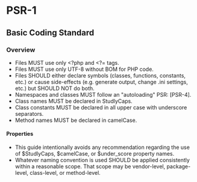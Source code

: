 # PSR-1
## Basic Coding Standard

### Overview

- Files MUST use only <?php and <?= tags.
- Files MUST use only UTF-8 without BOM for PHP code.
- Files SHOULD either declare symbols (classes, functions, constants, etc.) or cause side-effects (e.g. generate output, change .ini settings, etc.) but SHOULD NOT do both.
- Namespaces and classes MUST follow an "autoloading" PSR: [PSR-4].
- Class names MUST be declared in StudlyCaps.
- Class constants MUST be declared in all upper case with underscore separators.
- Method names MUST be declared in camelCase.

#### Properties
- This guide intentionally avoids any recommendation regarding the use of $StudlyCaps, $camelCase, or $under_score property names.
- Whatever naming convention is used SHOULD be applied consistently within a reasonable scope. That scope may be vendor-level, package-level, class-level, or method-level.

